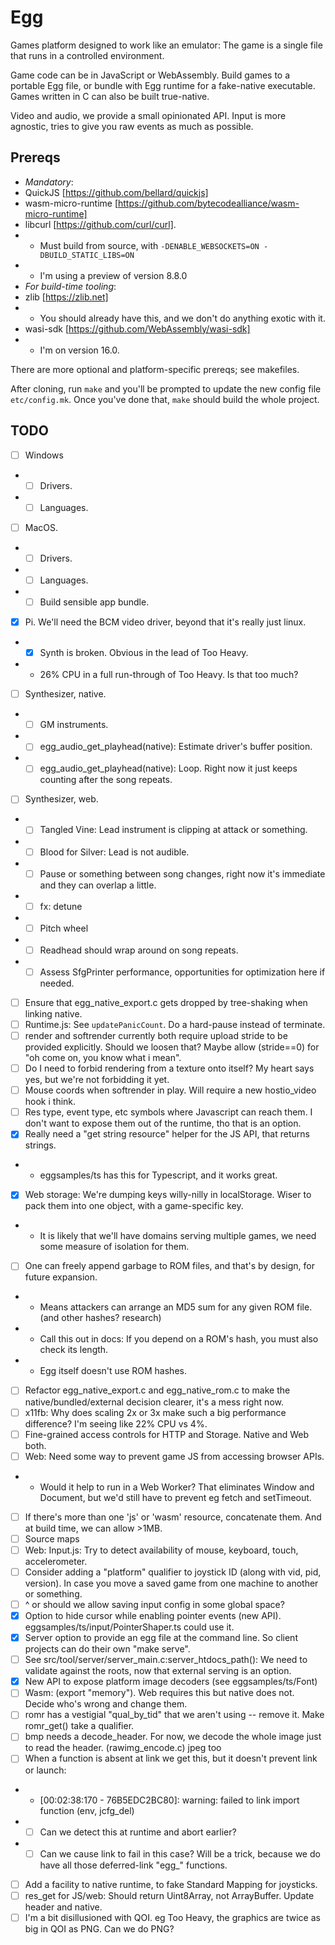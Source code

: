 # Egg

Games platform designed to work like an emulator: The game is a single file that runs in a controlled environment.

Game code can be in JavaScript or WebAssembly.
Build games to a portable Egg file, or bundle with Egg runtime for a fake-native executable.
Games written in C can also be built true-native.

Video and audio, we provide a small opinionated API.
Input is more agnostic, tries to give you raw events as much as possible.

## Prereqs

- *Mandatory*:
- QuickJS [https://github.com/bellard/quickjs]
- wasm-micro-runtime [https://github.com/bytecodealliance/wasm-micro-runtime]
- libcurl [https://github.com/curl/curl].
- - Must build from source, with `-DENABLE_WEBSOCKETS=ON -DBUILD_STATIC_LIBS=ON`
- - I'm using a preview of version 8.8.0
- *For build-time tooling*:
- zlib [https://zlib.net]
- - You should already have this, and we don't do anything exotic with it.
- wasi-sdk [https://github.com/WebAssembly/wasi-sdk]
- - I'm on version 16.0.

There are more optional and platform-specific prereqs; see makefiles.

After cloning, run `make` and you'll be prompted to update the new config file `etc/config.mk`.
Once you've done that, `make` should build the whole project.

## TODO

- [ ] Windows
- - [ ] Drivers.
- - [ ] Languages.
- [ ] MacOS.
- - [ ] Drivers.
- - [ ] Languages.
- - [ ] Build sensible app bundle.
- [x] Pi. We'll need the BCM video driver, beyond that it's really just linux.
- - [x] Synth is broken. Obvious in the lead of Too Heavy.
- - 26% CPU in a full run-through of Too Heavy. Is that too much?
- [ ] Synthesizer, native.
- - [ ] GM instruments.
- - [ ] egg_audio_get_playhead(native): Estimate driver's buffer position.
- - [ ] egg_audio_get_playhead(native): Loop. Right now it just keeps counting after the song repeats.
- [ ] Synthesizer, web.
- - [ ] Tangled Vine: Lead instrument is clipping at attack or something.
- - [ ] Blood for Silver: Lead is not audible.
- - [ ] Pause or something between song changes, right now it's immediate and they can overlap a little.
- - [ ] fx: detune
- - [ ] Pitch wheel
- - [ ] Readhead should wrap around on song repeats.
- - [ ] Assess SfgPrinter performance, opportunities for optimization here if needed.
- [ ] Ensure that egg_native_export.c gets dropped by tree-shaking when linking native.
- [ ] Runtime.js: See `updatePanicCount`. Do a hard-pause instead of terminate.
- [ ] render and softrender currently both require upload stride to be provided explicitly. Should we loosen that? Maybe allow (stride==0) for "oh come on, you know what i mean".
- [ ] Do I need to forbid rendering from a texture onto itself? My heart says yes, but we're not forbidding it yet.
- [ ] Mouse coords when softrender in play. Will require a new hostio_video hook i think.
- [ ] Res type, event type, etc symbols where Javascript can reach them. I don't want to expose them out of the runtime, tho that is an option.
- [x] Really need a "get string resource" helper for the JS API, that returns strings.
- - eggsamples/ts has this for Typescript, and it works great.
- [x] Web storage: We're dumping keys willy-nilly in localStorage. Wiser to pack them into one object, with a game-specific key.
- - It is likely that we'll have domains serving multiple games, we need some measure of isolation for them.
- [ ] One can freely append garbage to ROM files, and that's by design, for future expansion.
- - Means attackers can arrange an MD5 sum for any given ROM file. (and other hashes? research)
- - Call this out in docs: If you depend on a ROM's hash, you must also check its length.
- - Egg itself doesn't use ROM hashes.
- [ ] Refactor egg_native_export.c and egg_native_rom.c to make the native/bundled/external decision clearer, it's a mess right now.
- [ ] x11fb: Why does scaling 2x or 3x make such a big performance difference? I'm seeing like 22% CPU vs 4%.
- [ ] Fine-grained access controls for HTTP and Storage. Native and Web both.
- [ ] Web: Need some way to prevent game JS from accessing browser APIs.
- - Would it help to run in a Web Worker? That eliminates Window and Document, but we'd still have to prevent eg fetch and setTimeout.
- [ ] If there's more than one 'js' or 'wasm' resource, concatenate them. And at build time, we can allow >1MB.
- [ ] Source maps
- [ ] Web: Input.js: Try to detect availability of mouse, keyboard, touch, accelerometer.
- [ ] Consider adding a "platform" qualifier to joystick ID (along with vid, pid, version). In case you move a saved game from one machine to another or something.
- [ ] ^ or should we allow saving input config in some global space?
- [x] Option to hide cursor while enabling pointer events (new API). eggsamples/ts/input/PointerShaper.ts could use it.
- [x] Server option to provide an egg file at the command line. So client projects can do their own "make serve".
- [ ] See src/tool/server/server_main.c:server_htdocs_path(): We need to validate against the roots, now that external serving is an option.
- [x] New API to expose platform image decoders (see eggsamples/ts/Font)
- [ ] Wasm: (export "memory"). Web requires this but native does not. Decide who's wrong and change them.
- [ ] romr has a vestigial "qual_by_tid" that we aren't using -- remove it. Make romr_get() take a qualifier.
- [ ] bmp needs a decode_header. For now, we decode the whole image just to read the header. (rawimg_encode.c) jpeg too
- [ ] When a function is absent at link we get this, but it doesn't prevent link or launch:
- - [00:02:38:170 - 76B5EDC2BC80]: warning: failed to link import function (env, jcfg_del)
- - [ ] Can we detect this at runtime and abort earlier?
- - [ ] Can we cause link to fail in this case? Will be a trick, because we do have all those deferred-link "egg_" functions.
- [ ] Add a facility to native runtime, to fake Standard Mapping for joysticks.
- [ ] res_get for JS/web: Should return Uint8Array, not ArrayBuffer. Update header and native.
- [ ] I'm a bit disillusioned with QOI. eg Too Heavy, the graphics are twice as big in QOI as PNG. Can we do PNG?
